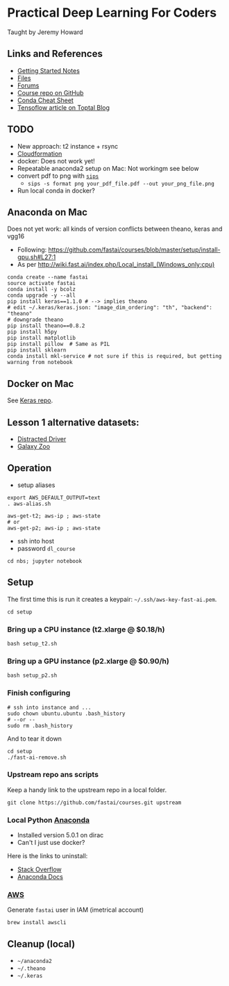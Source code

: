 # Practical Deep Learning For Coders
Taught by Jeremy Howard

## Links and References
- [Getting Started Notes](http://course.fast.ai/start.html)
- [Files](http://files.fast.ai/)
- [Forums](http://forums.fast.ai/)
- [Course repo on GitHub](https://github.com/fastai/courses/tree/master/setup)
- [Conda Cheat Sheet](https://conda.io/docs/_downloads/conda-cheatsheet.pdf)
- [Tensoflow article on Toptal Blog](https://www.toptal.com/machine-learning/tensorflow-machine-learning-tutorial)

## TODO
- New approach: t2 instance + rsync
- [Cloudformation](http://forums.fast.ai/t/aws-deep-learning-sandbox-with-efs-and-spot-instances-support/3643/3)
- docker: Does  not work yet!
- Repeatable anaconda2 setup on Mac: Not workingm see below
- convert pdf to png with [`sips`](https://ademcan.net/blog/2013/04/10/how-to-convert-pdf-to-png-from-the-command-line-on-a-mac/)
  - `sips -s format png your_pdf_file.pdf --out your_png_file.png`
- Run local conda in docker?

## Anaconda on Mac
Does not yet work: all kinds of version conflicts between theano, keras and vgg16
- Following: https://github.com/fastai/courses/blob/master/setup/install-gpu.sh#L27:1
- As per http://wiki.fast.ai/index.php/Local_install_(Windows_only:cpu)
```
conda create --name fastai
source activate fastai
conda install -y bcolz
conda upgrade -y --all
pip install keras==1.1.0 # --> implies theano
# edit ~/.keras/keras.json: "image_dim_ordering": "th", "backend": "theano"
# downgrade theano
pip install theano==0.8.2
pip install h5py
pip install matplotlib
pip install pillow  # Same as PIL
pip install sklearn
conda install mkl-service # not sure if this is required, but getting warning from notebook
```

## Docker on Mac
See [Keras repo](https://github.com/fchollet/keras/tree/master/docker).

## Lesson 1 alternative datasets:
- [Distracted Driver](https://www.kaggle.com/c/state-farm-distracted-driver-detection/data)
- [Galaxy Zoo](https://www.kaggle.com/c/galaxy-zoo-the-galaxy-challenge/data)

## Operation
- setup aliases
```
export AWS_DEFAULT_OUTPUT=text
. aws-alias.sh 

aws-get-t2; aws-ip ; aws-state
# or
aws-get-p2; aws-ip ; aws-state
```

- ssh into host
- password `dl_course`
```
cd nbs; jupyter notebook
```

## Setup 
The first time this is run it creates a keypair: `~/.ssh/aws-key-fast-ai.pem`.
```
cd setup
```
### Bring up a CPU instance (t2.xlarge @ $0.18/h)
```
bash setup_t2.sh
```
### Bring up a GPU instance (p2.xlarge @ $0.90/h)
```
bash setup_p2.sh
```

### Finish configuring
```
# ssh into instance and ...
sudo chown ubuntu.ubuntu .bash_history
# --or --
sudo rm .bash_history
```

And to tear it down
```
cd setup
./fast-ai-remove.sh 
```

### Upstream repo ans scripts
Keep a handy link to the upstream repo in a local folder.
```
git clone https://github.com/fastai/courses.git upstream
```

### Local Python [Anaconda](https://www.anaconda.com/download/#macos)
- Installed version 5.0.1 on dirac
- Can't I just use docker?

Here is the links to uninstall: 
- [Stack Overflow](https://stackoverflow.com/questions/22585235/python-anaconda-how-to-safely-uninstall)
- [Anaconda Docs](https://docs.anaconda.com/anaconda/install/uninstall)

### [AWS](http://course.fast.ai/lessons/aws.html)
Generate `fastai` user in IAM (imetrical account)
```
brew install awscli
```

## Cleanup (local)
- `~/anaconda2`
- `~/.theano`
- `~/.keras`
